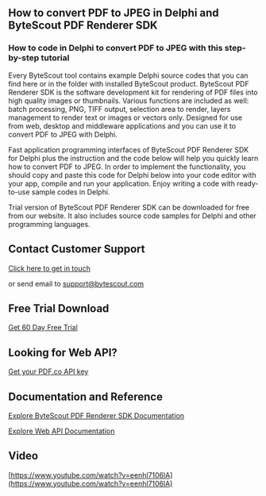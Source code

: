 ## How to convert PDF to JPEG in Delphi and ByteScout PDF Renderer SDK

### How to code in Delphi to convert PDF to JPEG with this step-by-step tutorial

Every ByteScout tool contains example Delphi source codes that you can find here or in the folder with installed ByteScout product. ByteScout PDF Renderer SDK is the software development kit for rendering of PDF files into high quality images or thumbnails. Various functions are included as well: batch processing, PNG, TIFF output, selection area to render, layers management to render text or images or vectors only. Designed for use from web, desktop and middleware applications and you can use it to convert PDF to JPEG with Delphi.

Fast application programming interfaces of ByteScout PDF Renderer SDK for Delphi plus the instruction and the code below will help you quickly learn how to convert PDF to JPEG. In order to implement the functionality, you should copy and paste this code for Delphi below into your code editor with your app, compile and run your application. Enjoy writing a code with ready-to-use sample codes in Delphi.

Trial version of ByteScout PDF Renderer SDK can be downloaded for free from our website. It also includes source code samples for Delphi and other programming languages.

## Contact Customer Support

[Click here to get in touch](https://bytescout.zendesk.com/hc/en-us/requests/new?subject=ByteScout%20PDF%20Renderer%20SDK%20Question)

or send email to [support@bytescout.com](mailto:support@bytescout.com?subject=ByteScout%20PDF%20Renderer%20SDK%20Question) 

## Free Trial Download

[Get 60 Day Free Trial](https://bytescout.com/download/web-installer?utm_source=github-readme)

## Looking for Web API? 

[Get your PDF.co API key](https://pdf.co/documentation/api?utm_source=github-readme)

## Documentation and Reference

[Explore ByteScout PDF Renderer SDK Documentation](https://bytescout.com/documentation/index.html?utm_source=github-readme)

[Explore Web API Documentation](https://pdf.co/documentation/api?utm_source=github-readme)

## Video

[https://www.youtube.com/watch?v=eenhl7106lA](https://www.youtube.com/watch?v=eenhl7106lA)